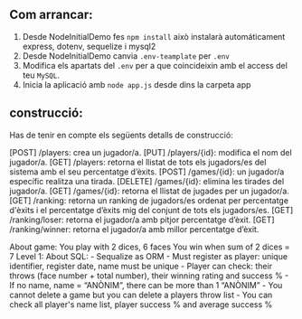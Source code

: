 ## Com arrancar:
1. Desde NodeInitialDemo fes `npm install` això instalarà automáticament express, dotenv, sequelize i mysql2
2. Desde NodeInitialDemo canvia `.env-teamplate` per `.env`
3. Modifica els apartats del `.env` per a que coincideixin amb el access del teu `MySQL`.
4. Inicia la aplicació amb `node app.js` desde dins la carpeta app

## construcció:
Has de tenir en compte els següents detalls de construcció:

[POST] /players: crea un jugador/a.
[PUT] /players/{id}: modifica el nom del jugador/a.
[GET] /players: retorna el llistat de tots els jugadors/es del sistema amb el seu percentatge d’èxits.
[POST] /games/{id}: un jugador/a específic realitza una tirada.
[DELETE] /games/{id}: elimina les tirades del jugador/a.
[GET] /games/{id}: retorna el llistat de jugades per un jugador/a.
[GET] /ranking: retorna un ranking de jugadors/es ordenat per percentatge d'èxits i el percentatge d’èxits mig del conjunt de tots els jugadors/es.
[GET] /ranking/loser: retorna el jugador/a amb pitjor percentatge d’èxit.
[GET] /ranking/winner: retorna el jugador/a amb millor percentatge d’èxit.

About game:
You play with 2 dices, 6 faces
You win when sum of 2 dices = 7
Level 1: About SQL: - Sequalize as ORM - Must register as player: unique identifier, register date, name must be unique - Player can check: their throws (face number + total number), their winning rating and success % - If no name, name = “ANÒNIM”, there can be more than 1 “ANÒNIM” - You cannot delete a game but you can delete a players throw list - You can check all player's name list, player success % and average success %